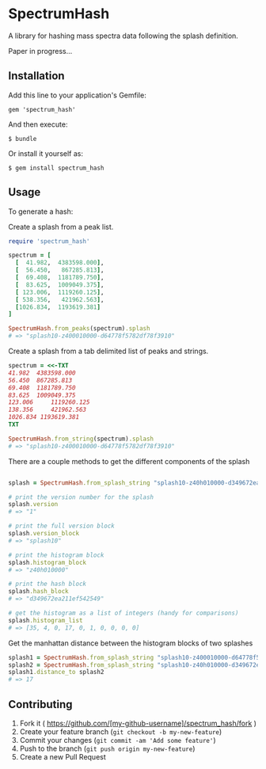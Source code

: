# SpectrumHash

A library for hashing mass spectra data following the splash definition.

Paper in progress...

## Installation

Add this line to your application's Gemfile:

    gem 'spectrum_hash'

And then execute:

    $ bundle

Or install it yourself as:

    $ gem install spectrum_hash

## Usage

To generate a hash:

Create a splash from a peak list.
```ruby
require 'spectrum_hash'

spectrum = [
  [  41.982,  4383598.000],
  [  56.450,   867285.813],
  [  69.408,  1181789.750],
  [  83.625,  1009049.375],
  [ 123.006,  1119260.125],
  [ 538.356,   421962.563],
  [1026.834,  1193619.381]
]

SpectrumHash.from_peaks(spectrum).splash
# => "splash10-z400010000-d64778f5782df78f3910"
```

Create a splash from a tab delimited list of peaks and strings.
```ruby
spectrum = <<-TXT
41.982  4383598.000
56.450 	867285.813
69.408 	1181789.750
83.625 	1009049.375
123.006 	1119260.125
138.356 	421962.563
1026.834 1193619.381
TXT

SpectrumHash.from_string(spectrum).splash
# => "splash10-z400010000-d64778f5782df78f3910"
```

There are a couple methods to get the different components of the
splash
```ruby

splash = SpectrumHash.from_splash_string "splash10-z40h010000-d349672ea211ef542549"

# print the version number for the splash
splash.version
# => "1"

# print the full version block
splash.version_block
# => "splash10"

# print the histogram block
splash.histogram_block
# => "z40h010000"

# print the hash block
splash.hash_block
# => "d349672ea211ef542549"

# get the histogram as a list of integers (handy for comparisons)
splash.histogram_list
# => [35, 4, 0, 17, 0, 1, 0, 0, 0, 0]

```

Get the manhattan distance between the histogram blocks of two splashes
```ruby
splash1 = SpectrumHash.from_splash_string "splash10-z400010000-d64778f5782df78f3910"
splash2 = SpectrumHash.from_splash_string "splash10-z40h010000-d349672ea211ef542549"
splash1.distance_to splash2
# => 17
```

## Contributing

1. Fork it ( https://github.com/[my-github-username]/spectrum_hash/fork )
2. Create your feature branch (`git checkout -b my-new-feature`)
3. Commit your changes (`git commit -am 'Add some feature'`)
4. Push to the branch (`git push origin my-new-feature`)
5. Create a new Pull Request
